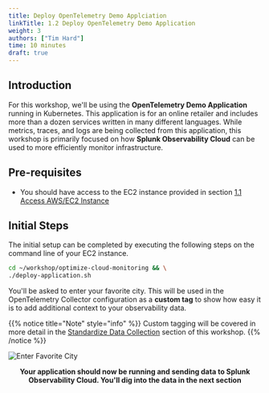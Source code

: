 ```yaml
---
title: Deploy OpenTelemetry Demo Applciation
linkTitle: 1.2 Deploy OpenTelemetry Demo Application
weight: 3
authors: ["Tim Hard"]
time: 10 minutes
draft: true
---
```


## Introduction

For this workshop, we'll be using the **OpenTelemetry Demo Application** running in Kubernetes. This application is for an online retailer and includes more than a dozen services written in many different languages. While metrics, traces, and logs are being collected from this application, this workshop is primarily focused on how **Splunk Observability Cloud** can be used to more efficiently monitor infrastructure.  

## Pre-requisites

* You should have access to the EC2 instance provided in section [1.1 Access AWS/EC2 Instance](./1-access-ec2)

## Initial Steps

The initial setup can be completed by executing the following steps on the command line of your EC2 instance.

``` bash
cd ~/workshop/optimize-cloud-monitoring && \
./deploy-application.sh
```

You'll be asked to enter your favorite city. This will be used in the OpenTelemetry Collector configuration as a **custom tag** to show how easy it is to add additional context to your observability data. 

{{% notice title="Note" style="info" %}}
Custom tagging will be covered in more detail in the [Standardize Data Collection](../standardize_data_collection/) section of this workshop.
{{% /notice %}}

![Enter Favorite City](../../images/favorite-city.png?width=40vw)

<center>
<b>Your application should now be running and sending data to Splunk Observability Cloud. You'll dig into the data in the next section</b>
</center>